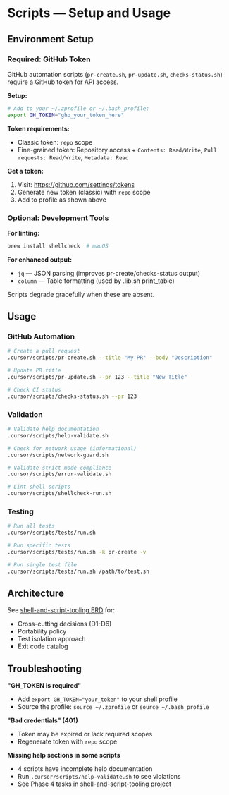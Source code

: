 # Scripts — Setup and Usage

## Environment Setup

### Required: GitHub Token

GitHub automation scripts (`pr-create.sh`, `pr-update.sh`, `checks-status.sh`) require a GitHub token for API access.

**Setup:**

```bash
# Add to your ~/.zprofile or ~/.bash_profile:
export GH_TOKEN="ghp_your_token_here"
```

**Token requirements:**

- Classic token: `repo` scope
- Fine-grained token: Repository access + `Contents: Read/Write`, `Pull requests: Read/Write`, `Metadata: Read`

**Get a token:**

1. Visit: https://github.com/settings/tokens
2. Generate new token (classic) with `repo` scope
3. Add to profile as shown above

### Optional: Development Tools

**For linting:**

```bash
brew install shellcheck  # macOS
```

**For enhanced output:**

- `jq` — JSON parsing (improves pr-create/checks-status output)
- `column` — Table formatting (used by .lib.sh print_table)

Scripts degrade gracefully when these are absent.

## Usage

### GitHub Automation

```bash
# Create a pull request
.cursor/scripts/pr-create.sh --title "My PR" --body "Description"

# Update PR title
.cursor/scripts/pr-update.sh --pr 123 --title "New Title"

# Check CI status
.cursor/scripts/checks-status.sh --pr 123
```

### Validation

```bash
# Validate help documentation
.cursor/scripts/help-validate.sh

# Check for network usage (informational)
.cursor/scripts/network-guard.sh

# Validate strict mode compliance
.cursor/scripts/error-validate.sh

# Lint shell scripts
.cursor/scripts/shellcheck-run.sh
```

### Testing

```bash
# Run all tests
.cursor/scripts/tests/run.sh

# Run specific tests
.cursor/scripts/tests/run.sh -k pr-create -v

# Run single test file
.cursor/scripts/tests/run.sh /path/to/test.sh
```

## Architecture

See [shell-and-script-tooling ERD](../../docs/projects/shell-and-script-tooling/erd.md) for:

- Cross-cutting decisions (D1-D6)
- Portability policy
- Test isolation approach
- Exit code catalog

## Troubleshooting

**"GH_TOKEN is required"**

- Add `export GH_TOKEN="your_token"` to your shell profile
- Source the profile: `source ~/.zprofile` or `source ~/.bash_profile`

**"Bad credentials" (401)**

- Token may be expired or lack required scopes
- Regenerate token with `repo` scope

**Missing help sections in some scripts**

- 4 scripts have incomplete help documentation
- Run `.cursor/scripts/help-validate.sh` to see violations
- See Phase 4 tasks in shell-and-script-tooling project
